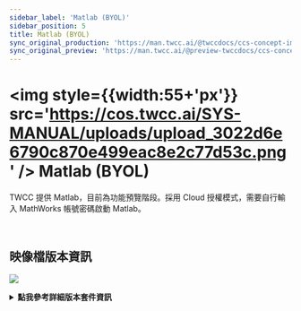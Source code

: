 ```yaml
---
sidebar_label: 'Matlab (BYOL)'
sidebar_position: 5
title: Matlab (BYOL)
sync_original_production: 'https://man.twcc.ai/@twccdocs/ccs-concept-image-matlab-zh' 
sync_original_preview: 'https://man.twcc.ai/@preview-twccdocs/ccs-concept-image-matlab-zh' 
---
```



# <img style={{width:55+'px'}} src='https://cos.twcc.ai/SYS-MANUAL/uploads/upload_3022d6e6790c870e499eac8e2c77d53c.png' /> Matlab (BYOL)


TWCC 提供 Matlab，目前為功能預覽階段。採用 Cloud 授權模式，需要自行輸入 MathWorks 帳號密碼啟動 Matlab。

<br/>

## <span class="ccsimglist">映像檔版本資訊</span> <i class="fa fa-sticky-note" aria-hidden="true"></i>

![](https://cos.twcc.ai/SYS-MANUAL/uploads/upload_af5e0ed2e39c548dd4d0f453b68a4151.png)

<details class="docspoiler">

<summary><b>點我參考詳細版本套件資訊</b></summary>

- [NGC Matlab](https://ngc.nvidia.com/catalog/containers/partners:matlab)

</details>
